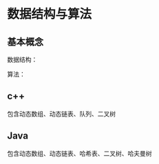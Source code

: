 # 数据结构与算法  

## 基本概念  
  数据结构：  

  算法：  

## c++  
  包含动态数组、动态链表、队列、二叉树  

## Java  
  包含动态数组、动态链表、哈希表、二叉树、哈夫曼树
